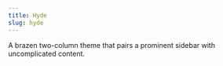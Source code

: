 ```yaml
---
title: Hyde
slug: hyde
---
```


A brazen two-column theme that pairs a prominent sidebar with uncomplicated content.
